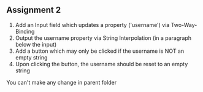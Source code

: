 ## Assignment 2

1. Add an Input field which updates a property ('username') via Two-Way-Binding
2. Output the username property via String Interpolation (in a paragraph below the input)
3. Add a button which may only be clicked if the username is NOT an empty string
4. Upon clicking the button, the username should be reset to an empty string



You can't make any change in parent folder 
